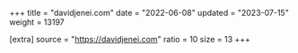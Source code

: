 +++
title = "davidjenei.com"
date = "2022-06-08"
updated = "2023-07-15"
weight = 13197

[extra]
source = "https://davidjenei.com"
ratio = 10
size = 13
+++
